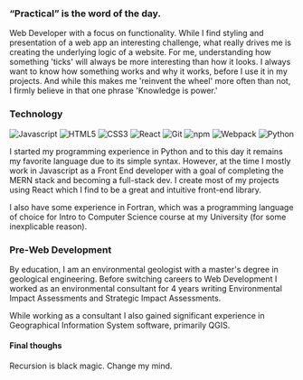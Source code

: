 ### “Practical” is the word of the day.
Web Developer with a focus on functionality. While I find styling and presentation of a web app an interesting challenge, what really drives me is creating the underlying logic of a website. For me, understanding how something 'ticks' will always be more interesting than how it looks. I
always want to know how something works and why it works, before I use it in my projects. And while this makes me 'reinvent the wheel' more often than not, I firmly believe in that one phrase 'Knowledge is power.'


### Technology
![Javascript](https://img.shields.io/badge/-Javascript-100?style=plastic&logo=javascript&color=555555)
![HTML5](https://img.shields.io/badge/-HTML5-100?style=plastic&logo=html5&color=555555)
![CSS3](https://img.shields.io/badge/-CSS3-100?style=plastic&logo=css3&color=555555)
![React](https://img.shields.io/badge/-React-100?style=plastic&logo=React&color=555555)
![Git](https://img.shields.io/badge/-Git-100?style=plastic&logo=git&color=555555)
![npm](https://img.shields.io/badge/-npm-100?style=plastic&logo=npm&color=555555)
![Webpack](https://img.shields.io/badge/-Webpack-100?style=plastic&logo=Webpack&color=555555)
![Python](https://img.shields.io/badge/-Python-100?style=plastic&logo=Python&color=555555)

I started my programming experience in Python and to this day it remains my favorite language due to its simple syntax. However, at the time I mostly work in Javascript as a Front End developer with a goal of completing the MERN  stack and becoming a full-stack dev. I create most of my projects using React which I find to be a great and intuitive front-end library.

I also have some experience in Fortran, which was a programming language of choice for Intro to Computer Science course at my University (for some inexplicable reason).



### Pre-Web Development
By education, I am an environmental geologist with a master's degree in geological engineering.  Before switching careers to Web Development I worked as an environmental consultant for 4 years writing Environmental Impact Assessments and Strategic Impact Assessments.

While working as a consultant I also gained significant experience in Geographical Information System software, primarily QGIS.



#### Final thoughs
Recursion is black magic. Change my mind.



<!--
[![MrDando's GitHub stats](https://github-readme-stats.vercel.app/api?username=MrDando)
-->
